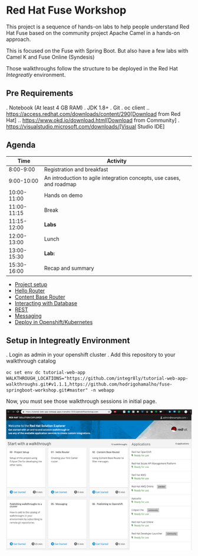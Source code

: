# Red Hat Fuse Workshop

This project is a sequence of hands-on labs to help people understand Red Hat Fuse based on the community project Apache Camel  in a hands-on approach.

This is focused on the Fuse with Spring Boot. But also have a few labs with Camel K and Fuse Online (Syndesis)

Those walkthroughs follow the structure to be deployed in the Red Hat *Integreatly* environment.

## Pre Requirements

. Notebook (At least 4 GB RAM)
. JDK 1.8+
. Git
. oc client 
.. https://access.redhat.com/downloads/content/290[Download from Red Hat]
.. https://www.okd.io/download.html[Download from Community]
. https://visualstudio.microsoft.com/downloads/[Visual Studio IDE]

## Agenda

| Time                | Activity                                                              |
| ------------------- | --------------------------------------------------------------------- |
| 8:00-9:00           | Registration and breakfast                                            |
| 9:00-10:00          | An introduction to agile integration concepts, use cases, and roadmap |
| 10:00-11:00         | Hands on demo                                                         |
| 11:00-11:15         | Break                                                                 |
| 11:15-12:00         | **Labs**                                                              |
| 12:00-13:00         | Lunch                                                                 |
| 13:00-15:30         | **Lab:**                                                              |
| 15:30-16:00         | Recap and summary                                                     |

* [Project setup](walkthroughs/00-project-setup/walkthrough.adoc)
* [Hello Router](walkthroughs/01-hello-router/walkthrough.adoc)
* [Content Base Router](walkthroughs/02-camel-cbr/walkthrough.adoc)
* [Interacting with Database](walkthroughs/03-camel-sql/walkthrough.adoc)
* [REST](walkthroughs/04-camel-rest/walkthrough.adoc)
* [Messaging](walkthroughs/05-camel-messaging/walkthrough.adoc)
* [Deploy in Openshift/Kubernetes](walkthroughs/06-camel-openshift/walkthrough.adoc)


## Setup in Integreatly Environment 

. Login as admin in your openshift cluster
. Add this repository to your walkthrough catalog

    oc set env dc tutorial-web-app WALKTHROUGH_LOCATIONS="https://github.com/integr8ly/tutorial-web-app-walkthroughs.git#v1.1.1,https://github.com/hodrigohamalho/fuse-springboot-workshop.git#master" -n webapp

Now, you must see those walkthrough sessions in initial page.

![Walkthough Catalog](images/walkthrough-catalog.png)
